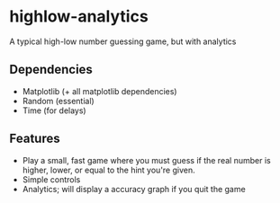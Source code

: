 # highlow-analytics
A typical high-low number guessing game, but with analytics


## Dependencies
- Matplotlib (+ all matplotlib dependencies)
- Random (essential)
- Time (for delays)

## Features
- Play a small, fast game where you must guess if the real number is higher, lower, or equal to the hint you're given.
- Simple controls
- Analytics; will display a accuracy graph if you quit the game
